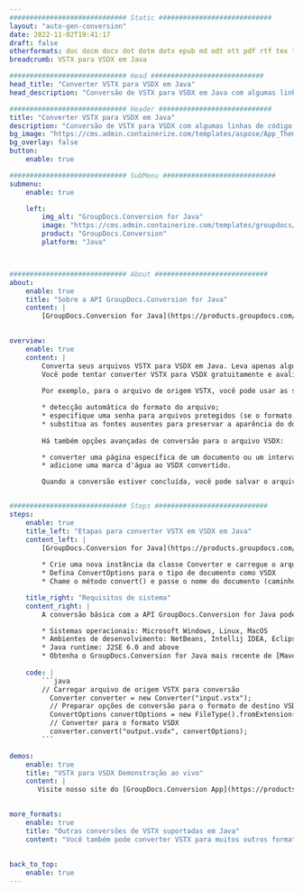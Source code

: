 ```yaml
---
############################# Static ############################
layout: "auto-gen-conversion"
date: 2022-11-02T19:41:17
draft: false
otherformats: doc docm docx dot dotm dotx epub md odt ott pdf rtf tex txt vdx vsdm vsdx vssm vssx vstm vstx vsx vtx xps
breadcrumb: VSTX para VSDX em Java

############################# Head ############################
head_title: "Converter VSTX para VSDX em Java"
head_description: "Conversão de VSTX para VSDX em Java com algumas linhas de código. Converta mais de 160 formatos de arquivo usando a API de conversão de documentos do GroupDocs para Java"

############################# Header ############################
title: "Converter VSTX para VSDX em Java"
description: "Conversão de VSTX para VSDX com algumas linhas de código Java"
bg_image: "https://cms.admin.containerize.com/templates/aspose/App_Themes/V3/images/bg/header1.png"
bg_overlay: false
button:
    enable: true

############################# SubMenu ############################
submenu:
    enable: true

    left:
        img_alt: "GroupDocs.Conversion for Java"
        image: "https://cms.admin.containerize.com/templates/groupdocs/images/product-logos/90x90-noborder/groupdocs-conversion-java.png"
        product: "GroupDocs.Conversion"
        platform: "Java"



############################# About ############################
about:
    enable: true
    title: "Sobre a API GroupDocs.Conversion for Java"
    content: |
        [GroupDocs.Conversion for Java](https://products.groupdocs.com/conversion/java/) é uma API avançada de conversão de formato de arquivo para conversão entre formatos populares de imagem e documento, como Microsoft Office, OpenDocument, PDF, HTML, e-mail, CAD. e muito mais com apenas algumas linhas de código. A API nativa detecta automaticamente os formatos dos documentos originais e oferece muitas opções para personalizar os documentos convertidos. Juntamente com a função de extrair informações de um documento, ele também suporta o armazenamento em cache dos resultados da conversão para o disco local por padrão. No entanto, qualquer tipo de armazenamento em cache pode ser suportado pela implementação das interfaces apropriadas - Amazon S3, Dropbox, Google Drive, Windows Azure, Reddis ou quaisquer outras.
    

overview:
    enable: true
    content: |
        Converta seus arquivos VSTX para VSDX em Java. Leva apenas algumas linhas de código Java em qualquer plataforma de sua escolha, como Windows, Linux, macOS.
        Você pode tentar converter VSTX para VSDX gratuitamente e avaliar a qualidade dos resultados da conversão. Junto com scripts de conversão de arquivo simples, você pode tentar opções mais sofisticadas para carregar o arquivo de origem VSTX e armazenar a saída VSDX. 
        
        Por exemplo, para o arquivo de origem VSTX, você pode usar as seguintes opções de carregamento:

        * detecção automática do formato do arquivo;
        * especifique uma senha para arquivos protegidos (se o formato de arquivo for compatível);
        * substitua as fontes ausentes para preservar a aparência do documento.
        
        Há também opções avançadas de conversão para o arquivo VSDX:

        * converter uma página específica de um documento ou um intervalo de páginas;
        * adicione uma marca d'água ao VSDX convertido.

        Quando a conversão estiver concluída, você pode salvar o arquivo VSDX no caminho do arquivo local ou em qualquer armazenamento de terceiros, como FTP, Amazon S3, Google Drive, Dropbox etc. Observe - para converter VSTX para VSDX, você não precisa instalar nenhum software adicional, como MS Office, Open Office, Adobe Acrobat Reader etc.


############################# Steps ############################
steps:
    enable: true
    title_left: "Etapas para converter VSTX em VSDX em Java"
    content_left: |
        [GroupDocs.Conversion for Java](https://products.groupdocs.com/conversion/java/) permite que os desenvolvedores convertam facilmente o arquivo VSTX para VSDX com algumas linhas de código.
        
        * Crie uma nova instância da classe Converter e carregue o arquivo VSTX com o caminho completo
        * Defina ConvertOptions para o tipo de documento como VSDX
        * Chame o método convert() e passe o nome do documento (caminho completo) e formato (VSDX) como parâmetro

    title_right: "Requisitos de sistema"
    content_right: |
        A conversão básica com a API GroupDocs.Conversion for Java pode ser feita com apenas algumas linhas de código. Nossas APIs são suportadas em todas as principais plataformas e sistemas operacionais. Antes de executar o código abaixo, certifique-se de ter os seguintes pré-requisitos instalados em seu sistema.

        * Sistemas operacionais: Microsoft Windows, Linux, MacOS
        * Ambientes de desenvolvimento: NetBeans, Intellij IDEA, Eclipse, etc.
        * Java runtime: J2SE 6.0 and above
        * Obtenha o GroupDocs.Conversion for Java mais recente de [Maven](https://repository.groupdocs.com/webapp/#/artifacts/browse/tree/General/repo/com/groupdocs/groupdocs-conversion)
         
    code: |
        ```java    
        // Carregar arquivo de origem VSTX para conversão
          Converter converter = new Converter("input.vstx");
          // Preparar opções de conversão para o formato de destino VSDX
          ConvertOptions convertOptions = new FileType().fromExtension("vsdx").getConvertOptions();
          // Converter para o formato VSDX
          converter.convert("output.vsdx", convertOptions);
        ```

demos:
    enable: true
    title: "VSTX para VSDX Demonstração ao vivo"
    content: |
       Visite nosso site do [GroupDocs.Conversion App](https://products.groupdocs.app/conversion/family) e experimente a conversão de VSTX para VSDX agora. A demonstração gratuita tem os seguintes benefícios
          

more_formats:
    enable: true
    title: "Outras conversões de VSTX suportadas em Java"
    content: "Você também pode converter VSTX para muitos outros formatos de arquivo. Por favor, veja a lista abaixo."
       
       
back_to_top:
    enable: true
---
```

